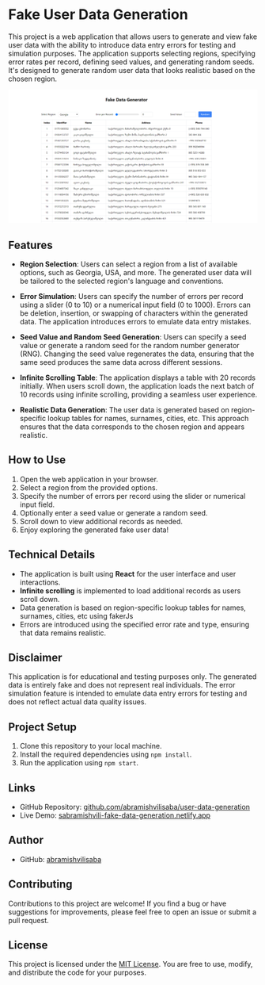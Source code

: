 # Fake User Data Generation

This project is a web application that allows users to generate and view fake user data with the ability to introduce data entry errors for testing and simulation purposes. The application supports selecting regions, specifying error rates per record, defining seed values, and generating random seeds. It's designed to generate random user data that looks realistic based on the chosen region.

![App Preview](./screenshot.jpg)

## Features

- **Region Selection**: Users can select a region from a list of available options, such as Georgia, USA,  and more. The generated user data will be tailored to the selected region's language and conventions.

- **Error Simulation**: Users can specify the number of errors per record using a slider (0 to 10) or a numerical input field (0 to 1000). Errors can be deletion, insertion, or swapping of characters within the generated data. The application introduces errors to emulate data entry mistakes.

- **Seed Value and Random Seed Generation**: Users can specify a seed value or generate a random seed for the random number generator (RNG). Changing the seed value regenerates the data, ensuring that the same seed produces the same data across different sessions.

- **Infinite Scrolling Table**: The application displays a table with 20 records initially. When users scroll down, the application loads the next batch of 10 records using infinite scrolling, providing a seamless user experience.

- **Realistic Data Generation**: The user data is generated based on region-specific lookup tables for names, surnames, cities, etc. This approach ensures that the data corresponds to the chosen region and appears realistic.

## How to Use

1. Open the web application in your browser.
2. Select a region from the provided options.
3. Specify the number of errors per record using the slider or numerical input field.
4. Optionally enter a seed value or generate a random seed.
5. Scroll down to view additional records as needed.
6. Enjoy exploring the generated fake user data!

## Technical Details

- The application is built using **React** for the user interface and user interactions.
- **Infinite scrolling** is implemented to load additional records as users scroll down.
- Data generation is based on region-specific lookup tables for names, surnames, cities, etc using fakerJs
- Errors are introduced using the specified error rate and type, ensuring that data remains realistic.

## Disclaimer

This application is for educational and testing purposes only. The generated data is entirely fake and does not represent real individuals. The error simulation feature is intended to emulate data entry errors for testing and does not reflect actual data quality issues.

## Project Setup

1. Clone this repository to your local machine.
2. Install the required dependencies using `npm install`.
3. Run the application using `npm start`.

## Links

- GitHub Repository: [github.com/abramishvilisaba/user-data-generation](https://github.com/abramishvilisaba/user-data-generation)
- Live Demo: [sabramishvili-fake-data-generation.netlify.app](https://sabramishvili-fake-data-generation.netlify.app/)

## Author

- GitHub: [abramishvilisaba](https://github.com/abramishvilisaba)

## Contributing

Contributions to this project are welcome! If you find a bug or have suggestions for improvements, please feel free to open an issue or submit a pull request.

## License

This project is licensed under the [MIT License](LICENSE). You are free to use, modify, and distribute the code for your purposes.

